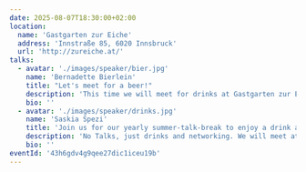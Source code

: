 ```yaml
---
date: 2025-08-07T18:30:00+02:00
location:
  name: 'Gastgarten zur Eiche'
  address: 'Innstraße 85, 6020 Innsbruck'
  url: 'http://zureiche.at/'
talks:
  - avatar: './images/speaker/bier.jpg'
    name: 'Bernadette Bierlein'
    title: "Let's meet for a beer!"
    description: 'This time we will meet for drinks at Gastgarten zur Eiche to network. We reserved tables for 30 people.'
    bio: ''
  - avatar: './images/speaker/drinks.jpg'
    name: 'Saskia Spezi'
    title: 'Join us for our yearly summer-talk-break to enjoy a drink and chat.'
    description: 'No Talks, just drinks and networking. We will meet at Gastgarten zur Eiche at around 18:30. Please register so we can adapt the reservation accordingly.'
    bio: ''
eventId: '43h6gdv4g9qee27dic1iceu19b'
---
```

